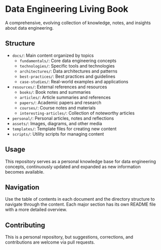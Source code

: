 # Data Engineering Living Book

A comprehensive, evolving collection of knowledge, notes, and insights about data engineering.

## Structure

- `docs/`: Main content organized by topics
  - `fundamentals/`: Core data engineering concepts
  - `technologies/`: Specific tools and technologies
  - `architectures/`: Data architectures and patterns
  - `best-practices/`: Best practices and guidelines
  - `case-studies/`: Real-world examples and applications
- `resources/`: External references and resources
  - `books/`: Book notes and summaries
  - `articles/`: Article summaries and references
  - `papers/`: Academic papers and research
  - `courses/`: Course notes and materials
  - `interesting-articles/`: Collection of noteworthy articles
- `personal/`: Personal articles, notes and reflections
- `assets/`: Images, diagrams, and other media
- `templates/`: Template files for creating new content
- `scripts/`: Utility scripts for managing content

## Usage

This repository serves as a personal knowledge base for data engineering concepts, continuously updated and expanded as new information becomes available.

## Navigation

Use the table of contents in each document and the directory structure to navigate through the content. Each major section has its own README file with a more detailed overview.

## Contributing

This is a personal repository, but suggestions, corrections, and contributions are welcome via pull requests.